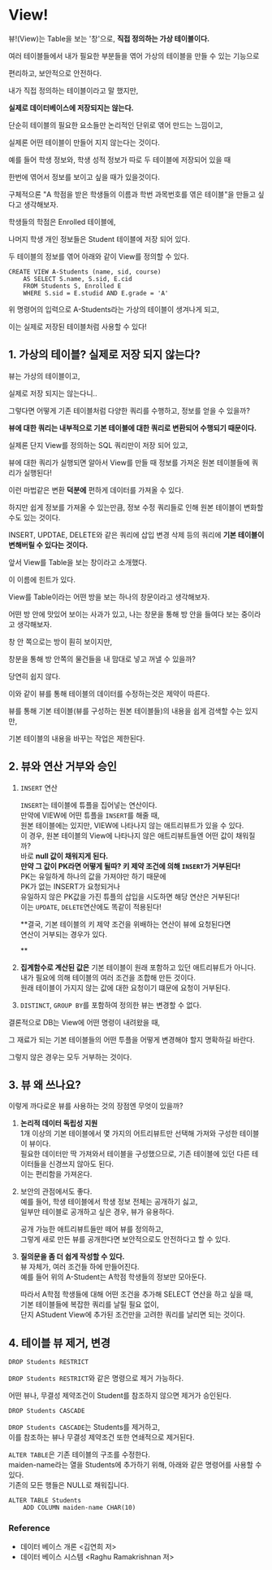 # View!


뷰!(View)는 Table을 보는 '창'으로, **직접 정의하는 가상 테이블이다.**

여러 테이블들에서 내가 필요한 부분들을 엮어 가상의 테이블을 만들 수 있는 기능으로

편리하고, 보안적으로 안전하다.

내가 직접 정의하는 테이블이라고 말 했지만,

**실제로 데이터베이스에 저장되지는 않는다.**

단순히 테이블의 필요한 요소들만 논리적인 단위로 엮어 만드는 느낌이고,

실제론 어떤 테이블이 만들어 지지 않는다는 것이다.

예를 들어 학생 정보와, 학생 성적 정보가 따로 두 테이블에 저장되어 있을 때

한번에 엮어서 정보를 보이고 싶을 때가 있을것이다.

구체적으론 "A 학점을 받은 학생들의 이름과 학번 과목번호를 엮은 테이블"을 만들고 싶다고 생각해보자.

학생들의 학점은 Enrolled 테이블에,

나머지 학생 개인 정보들은 Student 테이블에 저장 되어 있다.

두 테이블의 정보를 엮어 아래와 같이 View를 정의할 수 있다.

```
CREATE VIEW A-Students (name, sid, course)
    AS SELECT S.name, S.sid, E.cid
    FROM Students S, Enrolled E
    WHERE S.sid = E.studid AND E.grade = 'A'
```

위 명령어의 입력으로 A-Students라는 가상의 테이블이 생겨나게 되고,

이는 실제로 저장된 테이블처럼 사용할 수 있다!

## 1\. 가상의 테이블? 실제로 저장 되지 않는다?

뷰는 가상의 테이블이고,

실제로 저장 되지는 않는다니..

그렇다면 어떻게 기존 테이블처럼 다양한 쿼리를 수행하고, 정보를 얻을 수 있을까?

**뷰에 대한 쿼리는 내부적으로 기본 테이블에 대한 쿼리로 변환되어 수행되기 때문이다.** 

실제론 단지 View를 정의하는 SQL 쿼리만이 저장 되어 있고, 

뷰에 대한 쿼리가 실행되면 알아서 View를 만들 때 정보를 가져온 원본 테이블들에 쿼리가 실행된다!

이런 마법같은 변환 **덕분에** 편하게 데이터를 가져올 수 있다.

하지만 쉽게 정보를 가져올 수 있는만큼, 정보 수정 쿼리들로 인해 원본 테이블이 변화할 수도 있는 것이다.

INSERT, UPDTAE, DELETE와 같은 쿼리에 삽입 변경 삭제 등의 쿼리에 **기본 테이블이 변해버릴 수 있다는 것이다.**

앞서 View를 Table을 보는 창이라고 소개했다.

이 이름에 힌트가 있다.

View를 Table이라는 어떤 방을 보는 하나의 창문이라고 생각해보자.

어떤 방 안에 맛있어 보이는 사과가 있고, 나는 창문을 통해 방 안을 들여다 보는 중이라고 생각해보자.

창 안 쪽으로는 방이 훤히 보이지만, 

창분을 통해 방 안쪽의 물건들을 내 맘대로 넣고 꺼낼 수 있을까?

당연히 쉽지 않다.

이와 같이 뷰를 통해 테이블의 데이터를 수정하는것은 제약이 따른다.

뷰를 통해 기본 테이블(뷰를 구성하는 원본 테이블들)의 내용을 쉽게 검색할 수는 있지만,

기본 테이블의 내용을 바꾸는 작업은 제한된다.

## 2\. 뷰와 연산 거부와 승인

1.  `INSERT` 연산  
      
    `INSERT`는 테이블에 튜플을 집어넣는 연산이다.  
    만약에 VIEW에 어떤 튜플을 `INSERT`를 해줄 때,  
    원본 테이블에는 있지만, VIEW에 나타나지 않는 애트리뷰트가 있을 수 있다.  
    이 경우, 원본 테이블의 View에 나타나지 않은 애트리뷰트들엔 어떤 값이 채워질까?  
    바로 **null 값이 채워지게 된다.**  
    **만약 그 값이 PK라면 어떻게 될따? 키 제약 조건에 의해 `INSERT`가 거부된다!**  
    PK는 유일하게 하나의 값을 가져야만 하기 때문에  
    PK가 없는 INSERT가 요청되거나  
    유일하지 않은 PK값을 가진 튜플의 삽입을 시도하면 해당 연산은 거부된다!  
    이는 `UPDATE`, `DELETE`연산에도 똑같이 적용된다!  
      
    **결국, 기본 테이블의 키 제약 조건을 위배하는 연산이 뷰에 요청된다면  
    연산이 거부되는 경우가 있다.  
      
    **
2.  **집계함수로 계산된 값은** 기본 테이블이 원래 포함하고 있던 애트리뷰트가 아니다.  
    내가 필요에 의해 테이블의 여러 조건을 조합해 만든 것이다.   
    원래 테이블이 가지지 않는 값에 대한 요청이기 떄문에 요청이 거부된다.  
      
    
3.  `DISTINCT`, `GROUP BY`를 포함하여 정의한 뷰는 변경할 수 없다.

결론적으로 DB는 View에 어떤 명령이 내려왔을 때,

그 재료가 되는 기본 테이블들의 어떤 투플을 어떻게 변경해야 할지 명확하길 바란다.

그렇지 않은 경우는 모두 거부하는 것이다. 

## 3\. 뷰 왜 쓰나요?

이렇게 까다로운 뷰를 사용하는 것의 장점엔 무엇이 있을까?

1.  **논리적 데이터 독립성 지원**  
    1개 이상의 기본 테이블에서 몇 가지의 어트리뷰트만 선택해 가져와 구성한 테이블이 뷰이다.  
    필요한 데이터만 딱 가져와서 테이블을 구성했으므로, 기존 테이블에 있던 다른 테이터들을 신경쓰지 않아도 된다.  
    이는 편리함을 가져온다.  
      
    
2.  보안의 관점에서도 좋다.  
    예를 들어, 학생 테이블에서 학생 정보 전체는 공개하기 싫고,  
    일부만 테이블로 공개하고 싶은 경우, 뷰가 유용하다.  
      
    공개 가능한 애트리뷰트들만 떼어 뷰를 정의하고,  
    그렇게 새로 만든 뷰를 공개한다면 보안적으로도 안전하다고 할 수 있다.  
      
    
3.  **질의문을 좀 더 쉽게 작성할 수 있다.**  
    뷰 자체가, 여러 조건들 하에 만들어진다.  
    예를 들어 위의 A-Student는 A학점 학생들의 정보만 모아둔다.  
      
    따라서 A학점 학생들에 대해 어떤 조건을 추가해 SELECT 연산을 하고 싶을 때,  
    기본 테이블들에 복잡한 쿼리를 날릴 필요 없이,  
    단지 AStudent View에 추가된 조건만을 고려한 쿼리를 날리면 되는 것이다.  
      
      
    

## 4\. 테이블 뷰 제거, 변경

```
DROP Students RESTRICT
```

`DROP Students RESTRICT`와 같은 명령으로 제거 가능하다.

어떤 뷰나, 무결성 제약조건이 Student를 참조하지 않으면 제거가 승인된다.  
  

```
DROP Students CASCADE
```

`DROP Students CASCADE`는 Students를 제거하고,  
이를 참조하는 뷰나 무결성 제약조건 또한 연쇄적으로 제거된다.  
  
  

`ALTER TABLE`은 기존 테이블의 구조를 수정한다.  
maiden-name라는 열을 Students에 추가하기 위해, 아래와 같은 명령어를 사용할 수 있다.  
기존의 모든 행들은 NULL로 채워집니다.

```
ALTER TABLE Students 
    ADD COLUMN maiden-name CHAR(10)
```

### Reference

-   데이터 베이스 개론 <김연희 저>
-   데이터 베이스 시스템 <Raghu Ramakrishnan 저>
